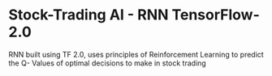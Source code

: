 # Stock-Trading AI - RNN TensorFlow-2.0
RNN built using TF 2.0, uses principles of Reinforcement Learning to predict the Q- Values of optimal decisions to make in stock trading
